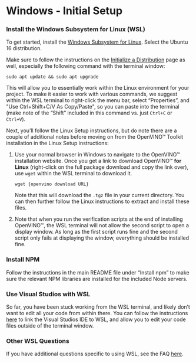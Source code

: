 # Windows - Initial Setup

### Install the Windows Subsystem for Linux (WSL)

To get started, install the [Windows Subsystem for Linux](https://docs.microsoft.com/en-us/windows/wsl/install-win10). Select the Ubuntu 16 distribution.

Make sure to follow the instructions on the [Initialize a Distribution](https://docs.microsoft.com/en-us/windows/wsl/initialize-distro) page as well, especially the following command with the terminal window:

```
sudo apt update && sudo apt upgrade
```

This will allow you to essentially work within the Linux environment for your project. To make it easier to work with various commands, we suggest within the WSL terminal to right-click the menu bar, select “Properties”, and "Use Ctrl+Shift+C/V As Copy/Paste", so you can paste into the terminal (make note of the “Shift” included in this command vs. just `Ctrl+C` or `Ctrl+V`).

Next, you’ll follow the Linux Setup instructions, but do note there are a couple of additional notes before moving on from the OpenVINO™ Toolkit installation in the Linux Setup instructions:

1. Use your normal browser in Windows to navigate to the OpenVINO™ installation website. Once you get a link to download OpenVINO™ **for Linux** (right-click on the full package download and copy the link over), use `wget` within the WSL terminal to download it.

    ```
    wget {openvino download URL}
    ```

    Note that this will download the `.tgz` file in your current directory. You can then further follow the Linux instructions to extract and install these files.

2. Note that when you run the verification scripts at the end of installing OpenVINO™, the WSL terminal will not allow the second script to open a display window. As long as the first script runs fine and the second script only fails at displaying the window, everything should be installed fine.

### Install NPM

Follow the instructions in the main README file under “Install npm” to make sure the relevant NPM libraries are installed for the included Node servers.

### Use Visual Studios with WSL

So far, you have been stuck working from the WSL terminal, and likely don’t want to edit all your code from within there. You can follow the instructions [here](https://code.visualstudio.com/docs/remote/wsl) to link the Visual Studios IDE to WSL, and allow you to edit your code files outside of the terminal window.

### Other WSL Questions

If you have additional questions specific to using WSL, see the FAQ [here](https://docs.microsoft.com/en-us/windows/wsl/faq).